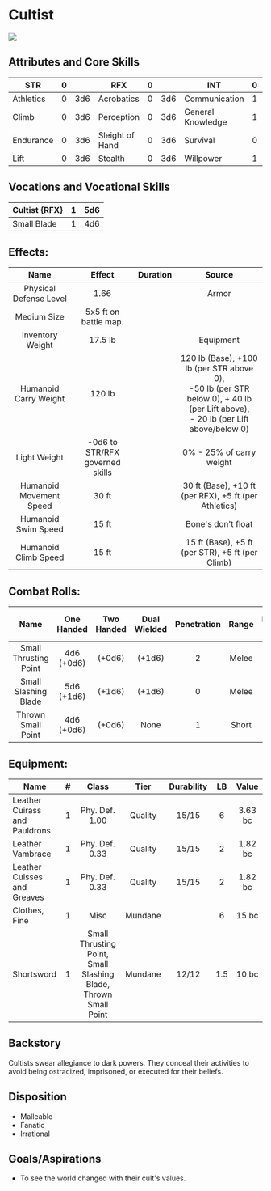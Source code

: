 # Cultist

![](Cultist.jpg)

## Attributes and Core Skills

| STR       |   0   |       | RFX             |   0   |       | INT               |   0   |       |
| --------- | :---: | :---: | --------------- | :---: | :---: | ----------------- | :---: | :---: |
| Athletics |   0   |  3d6  | Acrobatics      |   0   |  3d6  | Communication     |   1   |  4d6  |
| Climb     |   0   |  3d6  | Perception      |   0   |  3d6  | General Knowledge |   1   |  4d6  |
| Endurance |   0   |  3d6  | Sleight of Hand |   0   |  3d6  | Survival          |   0   |  3d6  |
| Lift      |   0   |  3d6  | Stealth         |   0   |  3d6  | Willpower         |   1   |  4d6  |

## Vocations and Vocational Skills

| Cultist {RFX} |   1   |  5d6  |
| ------------- | :---: | :---: |
| Small Blade   |   1   |  4d6  |

## Effects:

|          Name           |             Effect              | Duration |                                                                  Source                                                                  |
| :---------------------: | :-----------------------------: | :------: | :--------------------------------------------------------------------------------------------------------------------------------------: |
| Physical Defense Level  |              1.66               |          |                                                                  Armor                                                                   |
|       Medium Size       |      5x5 ft on battle map.      |          |                                                                                                                                          |
|    Inventory Weight     |             17.5 lb             |          |                                                                Equipment                                                                 |
|  Humanoid Carry Weight  |             120 lb              |          | 120 lb (Base), +100 lb (per STR above 0),<br />-50 lb (per STR below 0), + 40 lb (per Lift above),<br />- 20 lb (per Lift above/below 0) |
|      Light Weight       | -0d6 to STR/RFX governed skills |          |                                                         0% - 25% of carry weight                                                         |
| Humanoid Movement Speed |              30 ft              |          |                                          30 ft (Base), +10 ft (per RFX), +5 ft (per Athletics)                                           |
|   Humanoid Swim Speed   |              15 ft              |          |                                                            Bone's don't float                                                            |
|  Humanoid Climb Speed   |              15 ft              |          |                                             15 ft (Base), +5 ft (per STR), +5 ft (per Climb)                                             |

## Combat Rolls:

|         Name          | One<br />Handed | Two<br />Handed | Dual<br />Wielded | Penetration | Range | Damage<br />Types | Engageable<br />Opponents | Area Of<br />Effect | Resource<br />Class |
| :-------------------: | :-------------: | :-------------: | :---------------: | :---------: | :---: | :---------------: | :-----------------------: | :-----------------: | :-----------------: |
| Small Thrusting Point | 4d6<br />(+0d6) |     (+0d6)      |      (+1d6)       |      2      | Melee |      Pierce       |           Rapid           |        None         |        None         |
| Small Slashing Blade  | 5d6<br />(+1d6) |     (+1d6)      |      (+1d6)       |      0      | Melee |       Slash       |           Rapid           |        None         |        None         |
|  Thrown Small Point   | 4d6<br />(+0d6) |     (+0d6)      |       None        |      1      | Short |      Pierce       |           Quick           |        None         |        None         |

## Equipment:

| Name                          |   #   |                              Class                              |  Tier   | Durability |  LB   |  Value  |
| ----------------------------- | :---: | :-------------------------------------------------------------: | :-----: | :--------: | :---: | :-----: |
| Leather Cuirass and Pauldrons |   1   |                         Phy. Def. 1.00                          | Quality |   15/15    |   6   | 3.63 bc |
| Leather Vambrace              |   1   |                         Phy. Def. 0.33                          | Quality |   15/15    |   2   | 1.82 bc |
| Leather Cuisses and Greaves   |   1   |                         Phy. Def. 0.33                          | Quality |   15/15    |   2   | 1.82 bc |
| Clothes, Fine                 |   1   |                              Misc                               | Mundane |            |   6   |  15 bc  |
| Shortsword                    |   1   | Small Thrusting Point, Small Slashing Blade, Thrown Small Point | Mundane |   12/12    |  1.5  |  10 bc  |

## Backstory

Cultists swear allegiance to dark powers. They conceal
their activities to avoid being ostracized, imprisoned, or executed for their beliefs.

## Disposition

- Malleable
- Fanatic
- Irrational

## Goals/Aspirations

- To see the world changed with their cult's values.
